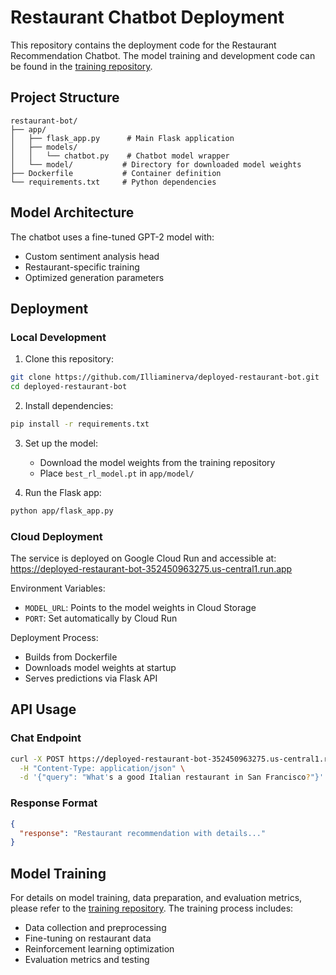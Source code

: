 # Restaurant Chatbot Deployment

This repository contains the deployment code for the Restaurant Recommendation Chatbot. The model training and development code can be found in the [training repository](https://github.com/Illiaminerva/yelp-bot).

## Project Structure

```
restaurant-bot/
├── app/
│   ├── flask_app.py      # Main Flask application
│   ├── models/
│   │   └── chatbot.py    # Chatbot model wrapper
│   └── model/           # Directory for downloaded model weights
├── Dockerfile           # Container definition
└── requirements.txt     # Python dependencies
```

## Model Architecture

The chatbot uses a fine-tuned GPT-2 model with:
- Custom sentiment analysis head
- Restaurant-specific training
- Optimized generation parameters

## Deployment

### Local Development

1. Clone this repository:
```bash
git clone https://github.com/Illiaminerva/deployed-restaurant-bot.git
cd deployed-restaurant-bot
```

2. Install dependencies:
```bash
pip install -r requirements.txt
```

3. Set up the model:
   - Download the model weights from the training repository
   - Place `best_rl_model.pt` in `app/model/`

4. Run the Flask app:
```bash
python app/flask_app.py
```

### Cloud Deployment

The service is deployed on Google Cloud Run and accessible at:
https://deployed-restaurant-bot-352450963275.us-central1.run.app

Environment Variables:
- `MODEL_URL`: Points to the model weights in Cloud Storage
- `PORT`: Set automatically by Cloud Run

Deployment Process:
- Builds from Dockerfile
- Downloads model weights at startup
- Serves predictions via Flask API

## API Usage

### Chat Endpoint

```bash
curl -X POST https://deployed-restaurant-bot-352450963275.us-central1.run.app/chat \
  -H "Content-Type: application/json" \
  -d '{"query": "What's a good Italian restaurant in San Francisco?"}'
```

### Response Format

```json
{
  "response": "Restaurant recommendation with details..."
}
```

## Model Training

For details on model training, data preparation, and evaluation metrics, please refer to the [training repository](https://github.com/Illiaminerva/yelp-bot). The training process includes:
- Data collection and preprocessing
- Fine-tuning on restaurant data
- Reinforcement learning optimization
- Evaluation metrics and testing
